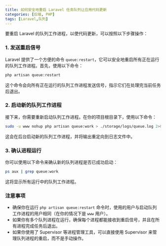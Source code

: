```yaml
---
title: 如何安全地重启 Laravel 任务队列让应用代码更新
categories: [后端, PHP]
tags: [Laravel,队列]
---
```


要重启 Laravel 的队列工作进程，以使代码更新，可以按照以下步骤操作：

### 1. 发送重启信号

Laravel 提供了一个方便的命令 `queue:restart`，它可以安全地重启所有正在运行的队列工作进程。首先，使用以下命令：

```bash
php artisan queue:restart
```

这个命令会向所有正在运行的队列工作进程发送信号，指示它们在处理完当前任务后退出。

### 2. 启动新的队列工作进程

接下来，你需要重新启动队列工作进程。在你的项目根目录下，使用以下命令：

```bash
sudo -u www nohup php artisan queue:work > ./storage/logs/queue.log 2>&1 &
```

这会在后台启动新的队列工作进程，并将输出重定向到日志文件中。

### 3. 确认进程运行

你可以使用以下命令来确认新的队列进程是否已成功启动：

```bash
ps aux | grep queue:work
```

这将显示所有运行中的队列工作进程。

### 注意事项

- 确保你在运行 `php artisan queue:restart` 命令时，使用的用户与启动队列工作进程的用户相同（在你的情况下是 `www` 用户）。
- 如果你有多个队列进程在运行，确保每个进程都能接收到重启信号，并且在所有进程完成任务后退出。
- 如果你使用了 Supervisor 等进程管理工具，可以直接使用 Supervisor 来管理队列进程的重启，而不是手动操作。